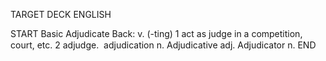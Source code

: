 TARGET DECK
ENGLISH

START
Basic
Adjudicate
Back: v. (-ting) 1 act as judge in a competition, court, etc. 2 adjudge.  adjudication n. Adjudicative adj. Adjudicator n.
END
